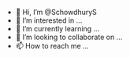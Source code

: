- 👋 Hi, I’m @SchowdhuryS
- 👀 I’m interested in ...
- 🌱 I’m currently learning ...
- 💞️ I’m looking to collaborate on ...
- 📫 How to reach me ...

<!---
SchowdhuryS/SchowdhuryS is a ✨ special ✨ repository because its `README.md` (this file) appears on your GitHub profile.
You can click the Preview link to take a look at your changes.
--->
